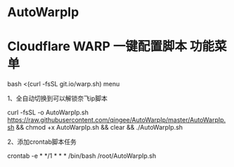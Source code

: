 # AutoWarpIp

# Cloudflare WARP 一键配置脚本 功能菜单 
bash <(curl -fsSL git.io/warp.sh) menu


1、全自动切换到可以解锁奈飞ip脚本

curl -fsSL -o AutoWarpIp.sh  https://raw.githubusercontent.com/qingee/AutoWarpIp/master/AutoWarpIp.sh && chmod +x AutoWarpIp.sh && clear && ./AutoWarpIp.sh


2、添加crontab脚本任务

<p>crontab -e
* */1 * * * /bin/bash /root/AutoWarpIp.sh
</p>
